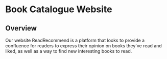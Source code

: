 # Book Catalogue Website
## Overview

Our website ReadRecommend is a platform that looks to provide a confluence for readers to express their opinion on books they've read and liked, as well as a way to find new interesting books to read.
